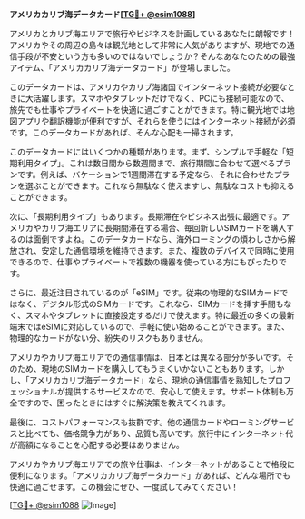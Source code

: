 **アメリカカリブ海データカード[[TG💪+ @esim1088](https://t.me/s/esim1088)]**

アメリカとカリブ海エリアで旅行やビジネスを計画しているあなたに朗報です！アメリカやその周辺の島々は観光地として非常に人気がありますが、現地での通信手段が不安という方も多いのではないでしょうか？そんなあなたのための最強アイテム、「アメリカカリブ海データカード」が登場しました。

このデータカードは、アメリカやカリブ海諸国でインターネット接続が必要なときに大活躍します。スマホやタブレットだけでなく、PCにも接続可能なので、旅先でも仕事やプライベートを快適に過ごすことができます。特に観光地では地図アプリや翻訳機能が便利ですが、それらを使うにはインターネット接続が必須です。このデータカードがあれば、そんな心配も一掃されます。

このデータカードにはいくつかの種類があります。まず、シンプルで手軽な「短期利用タイプ」。これは数日間から数週間まで、旅行期間に合わせて選べるプランです。例えば、バケーションで1週間滞在する予定なら、それに合わせたプランを選ぶことができます。これなら無駄なく使えますし、無駄なコストも抑えることができます。

次に、「長期利用タイプ」もあります。長期滞在やビジネス出張に最適です。アメリカやカリブ海エリアに長期間滞在する場合、毎回新しいSIMカードを購入するのは面倒ですよね。このデータカードなら、海外ローミングの煩わしさから解放され、安定した通信環境を維持できます。また、複数のデバイスで同時に使用できるので、仕事やプライベートで複数の機器を使っている方にもぴったりです。

さらに、最近注目されているのが「eSIM」です。従来の物理的なSIMカードではなく、デジタル形式のSIMカードです。これなら、SIMカードを挿す手間もなく、スマホやタブレットに直接設定するだけで使えます。特に最近の多くの最新端末ではeSIMに対応しているので、手軽に使い始めることができます。また、物理的なカードがない分、紛失のリスクもありません。

アメリカやカリブ海エリアでの通信事情は、日本とは異なる部分が多いです。そのため、現地のSIMカードを購入してもうまくいかないこともあります。しかし、「アメリカカリブ海データカード」なら、現地の通信事情を熟知したプロフェッショナルが提供するサービスなので、安心して使えます。サポート体制も万全ですので、困ったときにはすぐに解決策を教えてくれます。

最後に、コストパフォーマンスも抜群です。他の通信カードやローミングサービスと比べても、価格競争力があり、品質も高いです。旅行中にインターネット代が高額になることを心配する必要はありません。

アメリカやカリブ海エリアでの旅や仕事は、インターネットがあることで格段に便利になります。「アメリカカリブ海データカード」があれば、どんな場所でも快適に過ごせます。この機会にぜひ、一度試してみてください！

[[TG💪+ @esim1088](https://t.me/s/esim1088) ![Image](https://i.postimg.cc/Y0z9fWf4/image.png)]